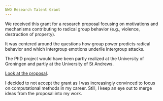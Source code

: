 ```yaml
---
NWO Research Talent Grant
---
```


We received this grant for a research proposal focusing on motivations and mechanisms contributing to radical group behavior (e.g., violence, destruction of property). 

It was centered around the questions how group power predicts radical behavior and which intergroup emotions underlie intergroup attacks.

The PhD project would have been partly realized at the University of Groningen and partly at the University of St Andrews.

[Look at the proposal](assets/blog_images/proposal.pdf).

I decided to not accept the grant as I was increasingly convinced to focus on computational methods in my career. Still, I keep an eye out to merge ideas from the proposal into my work.